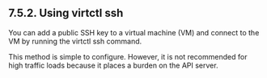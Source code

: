 ## 7.5.2. Using virtctl ssh

You can add a public SSH key to a virtual machine (VM) and connect to the VM by running the virtctl ssh command.

This method is simple to configure. However, it is not recommended for high traffic loads because it places a burden on the API server.

